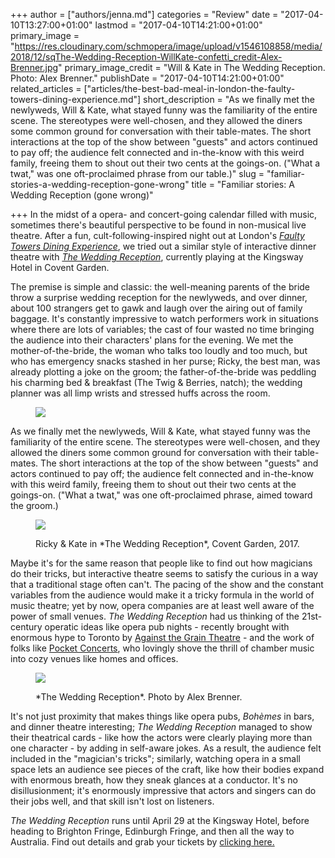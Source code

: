 +++
author = ["authors/jenna.md"]
categories = "Review"
date = "2017-04-10T13:27:00+01:00"
lastmod = "2017-04-10T14:21:00+01:00"
primary_image = "https://res.cloudinary.com/schmopera/image/upload/v1546108858/media/2018/12/sqThe-Wedding-Reception-WillKate-confetti_credit-Alex-Brenner.jpg"
primary_image_credit = "Will & Kate in The Wedding Reception. Photo: Alex Brenner."
publishDate = "2017-04-10T14:21:00+01:00"
related_articles = ["articles/the-best-bad-meal-in-london-the-faulty-towers-dining-experience.md"]
short_description = "As we finally met the newlyweds, Will &amp; Kate, what stayed funny was the familiarity of the entire scene. The stereotypes were well-chosen, and they allowed the diners some common ground for conversation with their table-mates. The short interactions at the top of the show between &quot;guests&quot; and actors continued to pay off; the audience felt connected and in-the-know with this weird family, freeing them to shout out their two cents at the goings-on. (&quot;What a twat,&quot; was one oft-proclaimed phrase from our table.)"
slug = "familiar-stories-a-wedding-reception-gone-wrong"
title = "Familiar stories: A Wedding Reception (gone wrong)"

+++
In the midst of a opera- and concert-going calendar filled with music, sometimes there's beautiful perspective to be found in non-musical live theatre. After a fun, cult-following-inspired night out at London's [*Faulty Towers Dining Experience*](/the-best-bad-meal-in-london-the-faulty-towers-dining-experience/), we tried out a similar style of interactive dinner theatre with [*The Wedding Reception*](http://interactivetheatre.com.au/theweddingreception/), currently playing at the Kingsway Hotel in Covent Garden. 

The premise is simple and classic: the well-meaning parents of the bride throw a surprise wedding reception for the newlyweds, and over dinner, about 100 strangers get to gawk and laugh over the airing out of family baggage. It's constantly impressive to watch performers work in situations where there are lots of variables; the cast of four wasted no time bringing the audience into their characters' plans for the evening. We met the mother-of-the-bride, the woman who talks too loudly and too much, but who has emergency snacks stashed in her purse; Ricky, the best man, was already plotting a joke on the groom; the father-of-the-bride was peddling his charming bed & breakfast (The Twig & Berries, natch); the wedding planner was all limp wrists and stressed huffs across the room.

<figure data-type="image">

![](https://res.cloudinary.com/schmopera/image/upload/v1545409169/media/webhook-uploads/1491830241967/2017-04-10---BB.jpg.jpg)
<figcaption></figcaption>
</figure>

As we finally met the newlyweds, Will & Kate, what stayed funny was the familiarity of the entire scene. The stereotypes were well-chosen, and they allowed the diners some common ground for conversation with their table-mates. The short interactions at the top of the show between "guests" and actors continued to pay off; the audience felt connected and in-the-know with this weird family, freeing them to shout out their two cents at the goings-on. ("What a twat," was one oft-proclaimed phrase, aimed toward the groom.)

<figure data-type="image">

![](https://res.cloudinary.com/schmopera/image/upload/v1545409169/media/webhook-uploads/1491830189394/2017-04-10---Ricky-Bride.jpg.jpg)
<figcaption>Ricky & Kate in *The Wedding Reception*, Covent Garden, 2017.</figcaption>
</figure>

Maybe it's for the same reason that people like to find out how magicians do their tricks, but interactive theatre seems to satisfy the curious in a way that a traditional stage often can't. The pacing of the show and the constant variables from the audience would make it a tricky formula in the world of music theatre; yet by now, opera companies are at least well aware of the power of small venues. *The Wedding Reception* had us thinking of the 21st-century operatic ideas like opera pub nights - recently brought with enormous hype to Toronto by [Against the Grain Theatre](/scene/companies/against-the-grain-theatre/) - and the work of folks like [Pocket Concerts](/scene/companies/pocket-concerts/), who lovingly shove the thrill of chamber music into cozy venues like homes and offices.

<figure data-type="image">

![](https://res.cloudinary.com/schmopera/image/upload/v1545409169/media/webhook-uploads/1491830259871/2017-04-10---The-Wedding-Reception_credit-Alex-Brenner.jpg.jpg)
<figcaption>*The Wedding Reception*. Photo by Alex Brenner.</figcaption>
</figure>

It's not just proximity that makes things like opera pubs, *Bohèmes* in bars, and dinner theatre interesting; *The Wedding Reception* managed to show their theatrical cards - like how the actors were clearly playing more than one character - by adding in self-aware jokes. As a result, the audience felt included in the "magician's tricks"; similarly, watching opera in a small space lets an audience see pieces of the craft, like how their bodies expand with enormous breath, how they sneak glances at a conductor. It's no disillusionment; it's enormously impressive that actors and singers can do their jobs well, and that skill isn't lost on listeners.

*The Wedding Reception* runs until April 29 at the Kingsway Hotel, before heading to Brighton Fringe, Edinburgh Fringe, and then all the way to Australia. Find out details and grab your tickets by [clicking here.](http://interactivetheatre.com.au/theweddingreception/)